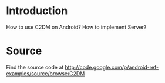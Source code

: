 
# Introduction #

How to use C2DM on Android? How to implement Server?


# Source #

Find the source code at http://code.google.com/p/android-ref-examples/source/browse/C2DM